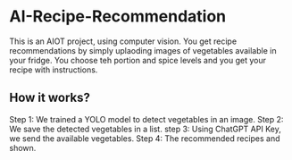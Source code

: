 # AI-Recipe-Recommendation

This is an AIOT project, using computer vision.
You get recipe recommendations by simply uplaoding images of vegetables available in your fridge. 
You choose teh portion and spice levels and you get your recipe with instructions.

## How it works?

Step 1: We trained a YOLO model to detect vegetables in an image.
Step 2: We save the detected vegetables in a list.
step 3: Using ChatGPT API Key, we send the available vegetables.
Step 4: The recommended recipes and shown.
